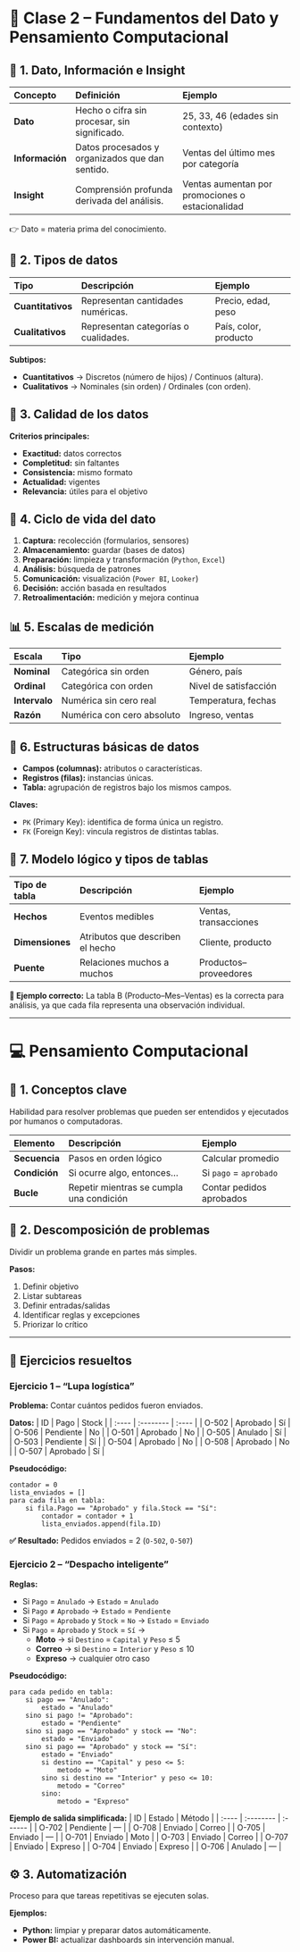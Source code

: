 # 📘 Clase 2 – Fundamentos del Dato y Pensamiento Computacional

## 🧾 1. Dato, Información e Insight

| Concepto      | Definición                                     | Ejemplo                             |
| :------------ | :--------------------------------------------- | :---------------------------------- |
| **Dato**      | Hecho o cifra sin procesar, sin significado.   | 25, 33, 46 (edades sin contexto)    |
| **Información** | Datos procesados y organizados que dan sentido. | Ventas del último mes por categoría |
| **Insight**   | Comprensión profunda derivada del análisis.    | Ventas aumentan por promociones o estacionalidad |

👉 Dato = materia prima del conocimiento.

## 🔢 2. Tipos de datos

| Tipo          | Descripción                       | Ejemplo                  |
| :------------ | :-------------------------------- | :----------------------- |
| **Cuantitativos** | Representan cantidades numéricas. | Precio, edad, peso       |
| **Cualitativos**  | Representan categorías o cualidades. | País, color, producto    |

**Subtipos:**
- **Cuantitativos** → Discretos (número de hijos) / Continuos (altura).
- **Cualitativos** → Nominales (sin orden) / Ordinales (con orden).

## 🧩 3. Calidad de los datos
**Criterios principales:**
- **Exactitud:** datos correctos
- **Completitud:** sin faltantes
- **Consistencia:** mismo formato
- **Actualidad:** vigentes
- **Relevancia:** útiles para el objetivo

## 🔁 4. Ciclo de vida del dato
1.  **Captura:** recolección (formularios, sensores)
2.  **Almacenamiento:** guardar (bases de datos)
3.  **Preparación:** limpieza y transformación (`Python`, `Excel`)
4.  **Análisis:** búsqueda de patrones
5.  **Comunicación:** visualización (`Power BI`, `Looker`)
6.  **Decisión:** acción basada en resultados
7.  **Retroalimentación:** medición y mejora continua

## 📊 5. Escalas de medición

| Escala     | Tipo                    | Ejemplo                 |
| :--------- | :---------------------- | :---------------------- |
| **Nominal**  | Categórica sin orden    | Género, país            |
| **Ordinal**  | Categórica con orden    | Nivel de satisfacción   |
| **Intervalo**| Numérica sin cero real  | Temperatura, fechas     |
| **Razón**    | Numérica con cero absoluto | Ingreso, ventas         |

## 🧱 6. Estructuras básicas de datos
-   **Campos (columnas):** atributos o características.
-   **Registros (filas):** instancias únicas.
-   **Tabla:** agrupación de registros bajo los mismos campos.

**Claves:**
-   `PK` (Primary Key): identifica de forma única un registro.
-   `FK` (Foreign Key): vincula registros de distintas tablas.

## 📐 7. Modelo lógico y tipos de tablas

| Tipo de tabla | Descripción                   | Ejemplo                 |
| :------------ | :---------------------------- | :---------------------- |
| **Hechos**    | Eventos medibles              | Ventas, transacciones   |
| **Dimensiones** | Atributos que describen el hecho | Cliente, producto       |
| **Puente**      | Relaciones muchos a muchos    | Productos–proveedores   |

**📍 Ejemplo correcto:**
La tabla B (Producto–Mes–Ventas) es la correcta para análisis, ya que cada fila representa una observación individual.

---

# 💻 Pensamiento Computacional

## 🧮 1. Conceptos clave
Habilidad para resolver problemas que pueden ser entendidos y ejecutados por humanos o computadoras.

| Elemento    | Descripción                             | Ejemplo                 |
| :---------- | :-------------------------------------- | :---------------------- |
| **Secuencia** | Pasos en orden lógico                   | Calcular promedio       |
| **Condición** | Si ocurre algo, entonces…               | Si `pago` = `aprobado`  |
| **Bucle**     | Repetir mientras se cumpla una condición | Contar pedidos aprobados |

## 🧠 2. Descomposición de problemas
Dividir un problema grande en partes más simples.

**Pasos:**
1.  Definir objetivo
2.  Listar subtareas
3.  Definir entradas/salidas
4.  Identificar reglas y excepciones
5.  Priorizar lo crítico

---

## 🧩 Ejercicios resueltos

### Ejercicio 1 – “Lupa logística”
**Problema:** Contar cuántos pedidos fueron enviados.

**Datos:**
| ID    | Pago      | Stock |
| :---- | :-------- | :---- |
| O-502 | Aprobado  | Sí    |
| O-506 | Pendiente | No    |
| O-501 | Aprobado  | No    |
| O-505 | Anulado   | Sí    |
| O-503 | Pendiente | Sí    |
| O-504 | Aprobado  | No    |
| O-508 | Aprobado  | No    |
| O-507 | Aprobado  | Sí    |

**Pseudocódigo:**
```
contador = 0
lista_enviados = []
para cada fila en tabla:
    si fila.Pago == "Aprobado" y fila.Stock == "Sí":
        contador = contador + 1
        lista_enviados.append(fila.ID)
```

**✅ Resultado:** Pedidos enviados = 2 (`O-502`, `O-507`)

### Ejercicio 2 – “Despacho inteligente”
**Reglas:**
-   Si `Pago` = `Anulado` → `Estado` = `Anulado`
-   Si `Pago` ≠ `Aprobado` → `Estado` = `Pendiente`
-   Si `Pago` = `Aprobado` y `Stock` = `No` → `Estado` = `Enviado`
-   Si `Pago` = `Aprobado` y `Stock` = `Sí` →
    -   **Moto** → si `Destino` = `Capital` y `Peso` ≤ 5
    -   **Correo** → si `Destino` = `Interior` y `Peso` ≤ 10
    -   **Expreso** → cualquier otro caso

**Pseudocódigo:**
```
para cada pedido en tabla:
    si pago == "Anulado":
        estado = "Anulado"
    sino si pago != "Aprobado":
        estado = "Pendiente"
    sino si pago == "Aprobado" y stock == "No":
        estado = "Enviado"
    sino si pago == "Aprobado" y stock == "Sí":
        estado = "Enviado"
        si destino == "Capital" y peso <= 5:
            metodo = "Moto"
        sino si destino == "Interior" y peso <= 10:
            metodo = "Correo"
        sino:
            metodo = "Expreso"
```

**Ejemplo de salida simplificada:**
| ID    | Estado    | Método  |
| :---- | :-------- | :------ |
| O-702 | Pendiente | —       |
| O-708 | Enviado   | Correo  |
| O-705 | Enviado   | —       |
| O-701 | Enviado   | Moto    |
| O-703 | Enviado   | Correo  |
| O-707 | Enviado   | Expreso |
| O-704 | Enviado   | Expreso |
| O-706 | Anulado   | —       |

## ⚙️ 3. Automatización
Proceso para que tareas repetitivas se ejecuten solas.

**Ejemplos:**
-   **Python:** limpiar y preparar datos automáticamente.
-   **Power BI:** actualizar dashboards sin intervención manual.

